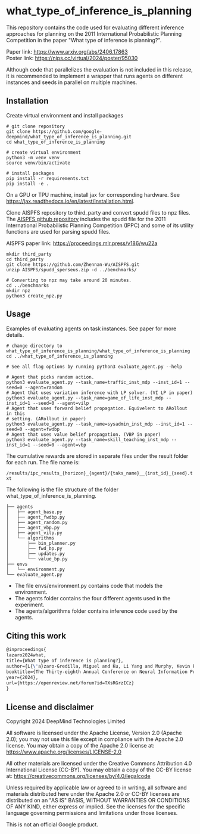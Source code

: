 # what_type_of_inference_is_planning
This repository contains the code used for evaluating different inference
approaches for planning on the 2011 International Probabilistic Planning
Competition in the paper "What type of inference is planning?".

Paper link: https://www.arxiv.org/abs/2406.17863<br />
Poster link: https://nips.cc/virtual/2024/poster/95030


Although code that parallelizes the evaluation is not included in this release,
it is recommended to implement a wrapper that runs agents on different instances
and seeds in parallel on multiple machines.

## Installation
Create virtual environment and install packages

```
# git clone repository
git clone https://github.com/google-deepmind/what_type_of_inference_is_planning.git
cd what_type_of_inference_is_planning

# create virtual environment
python3 -m venv venv
source venv/bin/activate

# install packages
pip install -r requirements.txt
pip install -e .
```

On a GPU or TPU machine, install jax for corresponding hardware. See https://jax.readthedocs.io/en/latest/installation.html.


Clone AISPFS repository to third_party and convert spudd files to npz files.
The [AISPFS github repository](https://github.com/Zhennan-Wu/AISPFS) includes the
spudd file for the 2011 International Probabilistic Planning Competition (IPPC)
and some of its utility functions are used for parsing spudd files.

AISPFS paper link: https://proceedings.mlr.press/v186/wu22a

```
mkdir third_party
cd third_party
git clone https://github.com/Zhennan-Wu/AISPFS.git
unzip AISPFS/spudd_sperseus.zip -d ../benchmarks/

# Converting to npz may take around 20 minutes.
cd ../benchmarks
mkdir npz
python3 create_npz.py
```


## Usage
Examples of evaluating agents on task instances. See paper for more details.

```
# change directory to what_type_of_inference_is_planning/what_type_of_inference_is_planning
cd ../what_type_of_inference_is_planning

# See all flag options by running python3 evaluate_agent.py --help

# Agent that picks random action.
python3 evaluate_agent.py --task_name=traffic_inst_mdp --inst_id=1 --seed=0 --agent=random
# Agent that uses variation inference with LP solver. (VI LP in paper)
python3 evaluate_agent.py --task_name=game_of_life_inst_mdp --inst_id=1 --seed=0 --agent=vilp
# Agent that uses forward belief propagation. Equivelent to ARollout in this
# setting. (ARollout in paper)
python3 evaluate_agent.py --task_name=sysadmin_inst_mdp --inst_id=1 --seed=0 --agent=fwdbp
# Agent that uses value belief propagation. (VBP in paper)
python3 evaluate_agent.py --task_name=skill_teaching_inst_mdp --inst_id=1 --seed=0 --agent=vbp
```

The cumulative rewards are stored in separate files under the result folder for
each run. The file name is:

`/results/ipc_results_{horizon}_{agent}/{taks_name}__{inst_id}_{seed}.txt`

The following is the file structure of the folder
what_type_of_inference_is_planning.

```
├── agents
│   ├── agent_base.py
│   ├── agent_fwdbp.py
│   ├── agent_random.py
│   ├── agent_vbp.py
│   ├── agent_vilp.py
│   └── algorithms
│       ├── bin_planner.py
│       ├── fwd_bp.py
│       ├── updates.py
│       └── value_bp.py
├── envs
│   └── environment.py
└── evaluate_agent.py
```

- The file envs/environment.py contains code that models the environment.
- The agents folder contains the four different agents used in the experiment.
- The agents/algorithms folder contains inference code used by the agents.

## Citing this work

```latex
@inproceedings{
lazaro2024what,
title={What type of inference is planning?},
author={L{\'a}zaro-Gredilla, Miguel and Ku, Li Yang and Murphy, Kevin P and George, Dileep},
booktitle={The Thirty-eighth Annual Conference on Neural Information Processing Systems},
year={2024},
url={https://openreview.net/forum?id=TXsRGrzICz}
}
```

## License and disclaimer

Copyright 2024 DeepMind Technologies Limited

All software is licensed under the Apache License, Version 2.0 (Apache 2.0);
you may not use this file except in compliance with the Apache 2.0 license.
You may obtain a copy of the Apache 2.0 license at:
https://www.apache.org/licenses/LICENSE-2.0

All other materials are licensed under the Creative Commons Attribution 4.0
International License (CC-BY). You may obtain a copy of the CC-BY license at:
https://creativecommons.org/licenses/by/4.0/legalcode

Unless required by applicable law or agreed to in writing, all software and
materials distributed here under the Apache 2.0 or CC-BY licenses are
distributed on an "AS IS" BASIS, WITHOUT WARRANTIES OR CONDITIONS OF ANY KIND,
either express or implied. See the licenses for the specific language governing
permissions and limitations under those licenses.

This is not an official Google product.
